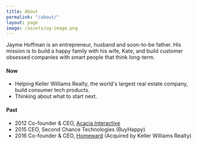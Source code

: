 ```yaml
---
title: About
permalink: "/about/"
layout: page
image: /assets/og-image.png
---
```


Jayme Hoffman is an entrepreneur, husband and soon-to-be father. His mission is to build a happy family with his wife, Kate, and build customer obsessed companies with smart people that think long-term.

#### Now
* Helping Keller Williams Realty, the world's largest real estate company, build consumer tech products.
* Thinking about what to start next.


#### Past
* 2012 Co-founder & CEO, [Acacia Interactive](https://angel.co/acacia)
* 2015 CEO, Second Chance Technologies (BuyHappy)
* 2016 Co-founder & CEO, [Homeward](https://homeward.io/) (Acquired by Keller Williams Realty)
